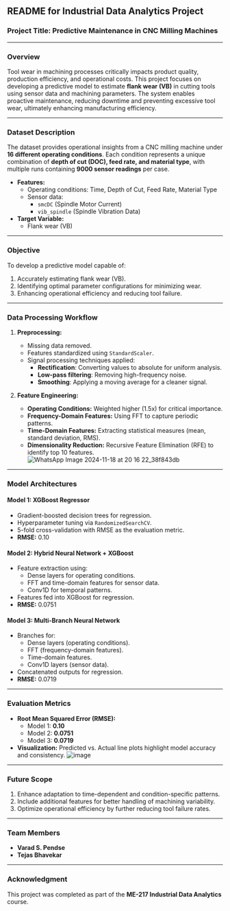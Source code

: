 ## README for Industrial Data Analytics Project

### Project Title: **Predictive Maintenance in CNC Milling Machines**

---

### Overview

Tool wear in machining processes critically impacts product quality, production efficiency, and operational costs. This project focuses on developing a predictive model to estimate **flank wear (VB)** in cutting tools using sensor data and machining parameters. The system enables proactive maintenance, reducing downtime and preventing excessive tool wear, ultimately enhancing manufacturing efficiency.

---

### Dataset Description

The dataset provides operational insights from a CNC milling machine under **16 different operating conditions**. Each condition represents a unique combination of **depth of cut (DOC), feed rate, and material type**, with multiple runs containing **9000 sensor readings** per case. 

- **Features:**
  - Operating conditions: Time, Depth of Cut, Feed Rate, Material Type
  - Sensor data: 
    - `smcDC` (Spindle Motor Current)
    - `vib_spindle` (Spindle Vibration Data)
- **Target Variable:**
  - Flank wear (VB)

---

### Objective

To develop a predictive model capable of:
1. Accurately estimating flank wear (VB).
2. Identifying optimal parameter configurations for minimizing wear.
3. Enhancing operational efficiency and reducing tool failure.

---

### Data Processing Workflow

1. **Preprocessing:**
   - Missing data removed.
   - Features standardized using `StandardScaler`.
   - Signal processing techniques applied:
     - **Rectification**: Converting values to absolute for uniform analysis.
     - **Low-pass filtering**: Removing high-frequency noise.
     - **Smoothing**: Applying a moving average for a cleaner signal.

2. **Feature Engineering:**
   - **Operating Conditions:** Weighted higher (1.5x) for critical importance.
   - **Frequency-Domain Features:** Using FFT to capture periodic patterns.
   - **Time-Domain Features:** Extracting statistical measures (mean, standard deviation, RMS).
   - **Dimensionality Reduction:** Recursive Feature Elimination (RFE) to identify top 10 features.
![WhatsApp Image 2024-11-18 at 20 16 22_38f843db](https://github.com/user-attachments/assets/5ec73e5a-9449-4412-87e3-2833c2c39131)

---

### Model Architectures

#### **Model 1: XGBoost Regressor**
- Gradient-boosted decision trees for regression.
- Hyperparameter tuning via `RandomizedSearchCV`.
- 5-fold cross-validation with RMSE as the evaluation metric.
- **RMSE:** 0.10

#### **Model 2: Hybrid Neural Network + XGBoost**
- Feature extraction using:
  - Dense layers for operating conditions.
  - FFT and time-domain features for sensor data.
  - Conv1D for temporal patterns.
- Features fed into XGBoost for regression.
- **RMSE:** 0.0751

#### **Model 3: Multi-Branch Neural Network**
- Branches for:
  - Dense layers (operating conditions).
  - FFT (frequency-domain features).
  - Time-domain features.
  - Conv1D layers (sensor data).
- Concatenated outputs for regression.
- **RMSE:**  0.0719

---

### Evaluation Metrics

- **Root Mean Squared Error (RMSE):**
  - Model 1: **0.10**
  - Model 2: **0.0751**
  - Model 3: **0.0719** 
- **Visualization:** Predicted vs. Actual line plots highlight model accuracy and consistency.
![image](https://github.com/user-attachments/assets/ab1b56fb-413d-44b4-a18b-ca86e288f0e5)

---

### Future Scope

1. Enhance adaptation to time-dependent and condition-specific patterns.
2. Include additional features for better handling of machining variability.
3. Optimize operational efficiency by further reducing tool failure rates.

---

### Team Members
- **Varad S. Pendse**
- **Tejas Bhavekar**

--- 

### Acknowledgment
This project was completed as part of the **ME-217 Industrial Data Analytics** course.
